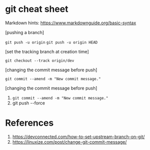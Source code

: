 # git cheat sheet

Markdown hints: https://www.markdownguide.org/basic-syntax

[pushing a branch]

`git push -u origin`
`git push -u origin HEAD`

[set the tracking branch at creation time]

`git checkout --track origin/dev`

[changing the commit message before push]

`git commit --amend -m "New commit message."`

[changing the commit message before push]

1. `git commit --amend -m "New commit message."`
2. git push --force

# References
1. https://devconnected.com/how-to-set-upstream-branch-on-git/
2. https://linuxize.com/post/change-git-commit-message/
